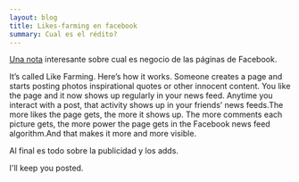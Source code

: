 ```yaml
---
layout: blog
title: Likes-farming en facebook
summary: Cual es el rédito?
---
```


[Una nota](http://news.yahoo.com/blogs/upgrade-your-life/facebook-scam-alert---what-really-happens-when-you--like--150959399.html) interesante sobre cual es negocio de las páginas de Facebook.

   It’s called Like Farming. Here’s how it works. Someone creates a page and starts posting photos inspirational quotes or other innocent content. You like the page and it now shows up regularly in your news feed. Anytime you interact with a post, that activity shows up in your friends’ news feeds.The more likes the page gets, the more it shows up. The more comments each picture gets, the more power the page gets in the Facebook news feed algorithm.And that makes it more and more visible.


Al final es todo sobre la publicidad y los adds.

I'll keep you posted.

